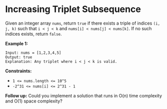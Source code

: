 # Increasing Triplet Subsequence

Given an integer array `nums`, return `true` if there exists a triple of indices `(i, j, k)` such that `i < j < k` and `nums[i] < nums[j] < nums[k]`. If no such indices exists, return `false`.

**Example 1:**
```
Input: nums = [1,2,3,4,5]
Output: true
Explanation: Any triplet where i < j < k is valid.
```

**Constraints:**
- `1 <= nums.length <= 10^5`
- `-2^31 <= nums[i] <= 2^31 - 1`

**Follow up:** Could you implement a solution that runs in O(n) time complexity and O(1) space complexity?
